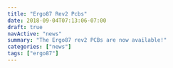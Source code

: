 ```yaml
---
title: "Ergo87 Rev2 Pcbs"
date: 2018-09-04T07:13:06-07:00
draft: true
navActive: "news"
summary: "The Ergo87 rev2 PCBs are now available!"
categories: ["news"]
tags: ["ergo87"]
---
```


